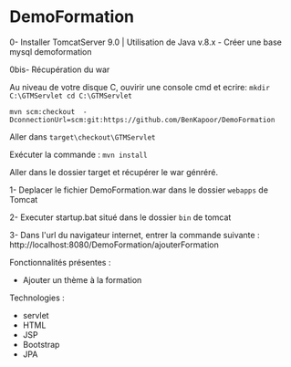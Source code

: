 # DemoFormation

0- Installer TomcatServer 9.0 | Utilisation de Java v.8.x - Créer une base mysql demoformation

0bis- Récupération du war

Au niveau de votre disque C, ouvirir une console cmd et ecrire:
`mkdir C:\GTMServlet
cd C:\GTMServlet`

`mvn scm:checkout  -DconnectionUrl=scm:git:https://github.com/BenKapoor/DemoFormation`

Aller dans `target\checkout\GTMServlet`

Exécuter la commande :
`mvn install`

Aller dans le dossier target et récupérer le war génréré.

1- Deplacer le fichier DemoFormation.war dans le dossier `webapps` de Tomcat

2- Executer startup.bat situé dans le dossier `bin` de tomcat 

3- Dans l'url du navigateur internet, entrer la commande suivante : http://localhost:8080/DemoFormation/ajouterFormation

Fonctionnalités présentes :
- Ajouter un thème à la formation

Technologies :
- servlet
- HTML
- JSP
- Bootstrap
- JPA
